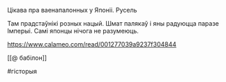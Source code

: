 Цікава пра ваенапалонных у Японіі. Русель

Там прадстаўнікі розных нацый. Шмат палякаў і яны радуюцца паразе Імперыі. Самі японцы нічога не разумеюць.

https://www.calameo.com/read/001277039a9237f304844

[[@ бабілон]]

#гісторыя